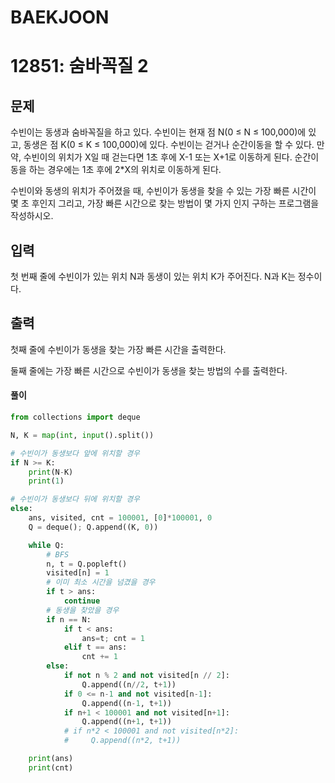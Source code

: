 # BAEKJOON

# 12851: 숨바꼭질 2

## 문제

수빈이는 동생과 숨바꼭질을 하고 있다. 수빈이는 현재 점 N(0 ≤ N ≤ 100,000)에 있고, 동생은 점 K(0 ≤ K ≤ 100,000)에 있다. 수빈이는 걷거나 순간이동을 할 수 있다. 만약, 수빈이의 위치가 X일 때 걷는다면 1초 후에 X-1 또는 X+1로 이동하게 된다. 순간이동을 하는 경우에는 1초 후에 2*X의 위치로 이동하게 된다.

수빈이와 동생의 위치가 주어졌을 때, 수빈이가 동생을 찾을 수 있는 가장 빠른 시간이 몇 초 후인지 그리고, 가장 빠른 시간으로 찾는 방법이 몇 가지 인지 구하는 프로그램을 작성하시오.

## 입력

첫 번째 줄에 수빈이가 있는 위치 N과 동생이 있는 위치 K가 주어진다. N과 K는 정수이다.

## 출력

첫째 줄에 수빈이가 동생을 찾는 가장 빠른 시간을 출력한다.

둘째 줄에는 가장 빠른 시간으로 수빈이가 동생을 찾는 방법의 수를 출력한다.

#### 풀이

```python
from collections import deque

N, K = map(int, input().split())

# 수빈이가 동생보다 앞에 위치할 경우
if N >= K:
    print(N-K)
    print(1)

# 수빈이가 동생보다 뒤에 위치할 경우
else:
    ans, visited, cnt = 100001, [0]*100001, 0
    Q = deque(); Q.append((K, 0))

    while Q:
        # BFS
        n, t = Q.popleft()
        visited[n] = 1
        # 이미 최소 시간을 넘겼을 경우
        if t > ans:
            continue
        # 동생을 찾았을 경우
        if n == N:
            if t < ans:
                ans=t; cnt = 1
            elif t == ans:
                cnt += 1
        else:
            if not n % 2 and not visited[n // 2]:
                Q.append((n//2, t+1))
            if 0 <= n-1 and not visited[n-1]:
                Q.append((n-1, t+1))
            if n+1 < 100001 and not visited[n+1]:
                Q.append((n+1, t+1))
            # if n*2 < 100001 and not visited[n*2]:
            #     Q.append((n*2, t+1))

    print(ans)
    print(cnt)
```

